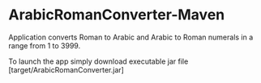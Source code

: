 # ArabicRomanConverter-Maven
Application converts Roman to Arabic and Arabic to Roman numerals in a range from 1 to 3999.

To launch the app simply download executable jar file [target/ArabicRomanConverter.jar]
